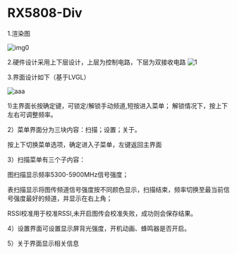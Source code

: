 # RX5808-Div

1.渲染图

![img0](https://user-images.githubusercontent.com/66466560/173740025-2e5a6073-1ca6-43e2-872d-cbe62af1e4f6.jpg)

2.硬件设计采用上下层设计，上层为控制电路，下层为双接收电路
![1](https://user-images.githubusercontent.com/66466560/173743221-a987ee7a-7b8d-42af-af2b-217cb36f312b.jpg)

3.界面设计如下（基于LVGL）

![aaa](https://user-images.githubusercontent.com/66466560/173751076-f095a50c-9c2f-4cbb-949c-72bfd852f218.jpg)

1)主界面长按确定键，可锁定/解锁手动频道,短按进入菜单；
  解锁情况下，按上下左右可调整频率。
  
2）菜单界面分为三块内容：扫描；设置；关于。

   按上下切换菜单选项，确定进入子菜单，左键返回主界面
   
3）扫描菜单有三个子内容：

图扫描显示频率5300-5900MHz信号强度；

表扫描显示将图传频道信号强度按不同颜色显示，扫描结束，频率切换至最当前信号强度最好的频道，并显示在右上角；

RSSI校准用于校准RSSI,未开启图传会校准失败，成功则会保存结果。
                       
4）设置界面可设置显示屏背光强度，开机动画、蜂鸣器是否开启。
                       
5）关于界面显示相关信息
